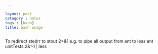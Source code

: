 ```yaml
---

layout: post
category : notes
tags : [bash]
title: bash usage
---
```

To redirect stedrr to stout
    2>&1
e.g. to pipe all output from ant to less
    ant unitTests 2&>1 | less
